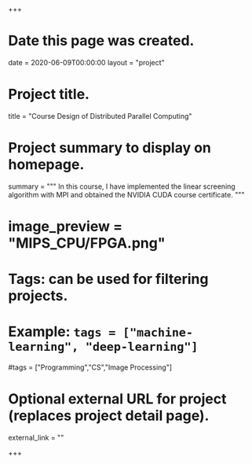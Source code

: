 +++
# Date this page was created.
date = 2020-06-09T00:00:00
layout = "project"

# Project title.
title = "Course Design of Distributed Parallel Computing"

# Project summary to display on homepage.
summary = """
In this course, I have implemented the linear screening algorithm with MPI and obtained the NVIDIA CUDA course certificate.
 """
 
# image_preview = "MIPS_CPU/FPGA.png"

# Tags: can be used for filtering projects.
# Example: `tags = ["machine-learning", "deep-learning"]`
#tags = ["Programming","CS","Image Processing"]

# Optional external URL for project (replaces project detail page).
external_link = ""

+++



